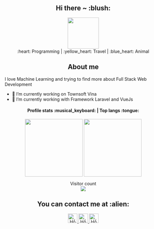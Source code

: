 <div align="center"><h2>Hi there ~ :blush:</h2><img style="width: 100px; background: transparent;" src="https://i.pinimg.com/originals/44/db/d1/44dbd1ec80f9df0e3185395e07ca4cfe.gif"></img></div>
<div align="center"> :heart: Programming | :yellow_heart: Travel | :blue_heart: Animal </div>

<h2 align="center">About me</h2>

I love Machine Learning and trying to find more about Full Stack Web Development

- 🔭 I’m currently working on Townsoft Vina
- 🌱 I’m currently working with Framework Laravel and VueJs

<h4 align="center">Profile stats :musical_keyboard: | Top langs :tongue:</h4>

<div align="center">
    <img align="center" src="https://github-readme-stats-one-bice.vercel.app/api?username=DoanKhiem&count_private=true&theme=tokyonight&show_icons=true&include_all_commits=true&role=OWNER,ORGANIZATION_MEMBER,COLLABORATOR" height="185px" /> 
    <img align="center" src="https://github-readme-stats-one-bice.vercel.app/api/top-langs/?username=DoanKhiem&layout=compact&langs_count=8&theme=tokyonight&role=OWNER,COLLABORATOR" height="185px" />
</div>

<p align="center"> 
  Visitor count<br>
  <img src="https://profile-counter.glitch.me/DoanKhiem/count.svg" />
</p>

<h2 align="center">You can contact me at :alien:</h2>

<p align="center">
  <a href="https://www.facebook.com/doankhiem1999">
    <img src="https://www.vectorlogo.zone/logos/facebook/facebook-icon.svg" alt="Hồ sơ của Đoàn Khiêm" height="30" width="30">
  </a>

  <a href="https://github.com/DoanKhiem">
    <img src="https://www.vectorlogo.zone/logos/github/github-icon.svg" alt="Hồ sơ của Đoàn Khiêm" height="30" width="30">
  </a>
  
  <a href="mailto:khiembi161219@gmail.com">
    <img src="https://www.vectorlogo.zone/logos/gmail/gmail-icon.svg" alt="Hồ sơ của Đoàn Khiêm" height="30" width="30">
  </a>
</p>

